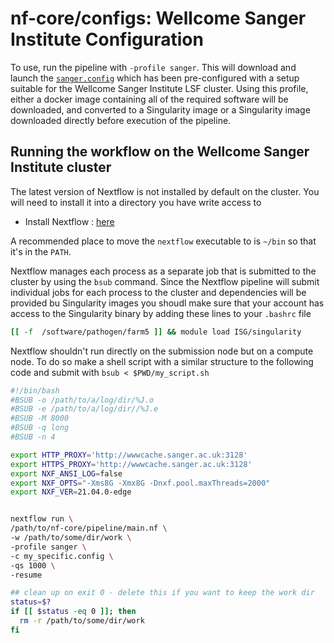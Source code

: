 # nf-core/configs: Wellcome Sanger Institute Configuration

To use, run the pipeline with `-profile sanger`. This will download and launch the [`sanger.config`](../conf/sanger.config) which has been
pre-configured with a setup suitable for the Wellcome Sanger Institute LSF cluster.
Using this profile, either a docker image containing all of the required software will be downloaded, and converted to a Singularity image or
a Singularity image downloaded directly before execution of the pipeline.

## Running the workflow on the Wellcome Sanger Institute cluster

The latest version of Nextflow is not installed by default on the cluster. You will need to install it into a directory you have write access to

- Install Nextflow : [here](https://www.nextflow.io/docs/latest/getstarted.html#)

A recommended place to move the `nextflow` executable to is `~/bin` so that it's in the `PATH`.

Nextflow manages each process as a separate job that is submitted to the cluster by using the `bsub` command.
Since the Nextflow pipeline will submit individual jobs for each process to the cluster and dependencies will be provided bu Singularity images you shoudl make sure that your account has access to the Singularity binary by adding these lines to your `.bashrc` file

```bash
[[ -f  /software/pathogen/farm5 ]] && module load ISG/singularity
```

Nextflow shouldn't run directly on the submission node but on a compute node.
To do so make a shell script with a similar structure to the following code and submit with `bsub < $PWD/my_script.sh`

```bash
#!/bin/bash
#BSUB -o /path/to/a/log/dir/%J.o
#BSUB -e /path/to/a/log/dir//%J.e
#BSUB -M 8000
#BSUB -q long
#BSUB -n 4

export HTTP_PROXY='http://wwwcache.sanger.ac.uk:3128'
export HTTPS_PROXY='http://wwwcache.sanger.ac.uk:3128'
export NXF_ANSI_LOG=false
export NXF_OPTS="-Xms8G -Xmx8G -Dnxf.pool.maxThreads=2000"
export NXF_VER=21.04.0-edge


nextflow run \
/path/to/nf-core/pipeline/main.nf \
-w /path/to/some/dir/work \
-profile sanger \
-c my_specific.config \
-qs 1000 \
-resume

## clean up on exit 0 - delete this if you want to keep the work dir
status=$?
if [[ $status -eq 0 ]]; then
  rm -r /path/to/some/dir/work
fi
```
